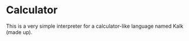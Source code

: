 # Calculator
This is a very simple interpreter for a calculator-like language named Kalk (made up).
